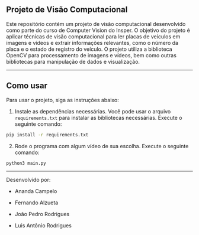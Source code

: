 Projeto de Visão Computacional
----
Este repositório contém um projeto de visão computacional desenvolvido como parte do curso de Computer Vision do Insper. O objetivo do projeto é aplicar técnicas de visão computacional para ler placas de veículos em imagens e vídeos e extrair informações relevantes, como o número da placa e o estado de registro do veículo. O projeto utiliza a biblioteca OpenCV para processamento de imagens e vídeos, bem como outras bibliotecas para manipulação de dados e visualização.

----
## Como usar
Para usar o projeto, siga as instruções abaixo:
1. Instale as dependências necessárias. Você pode usar o arquivo `requirements.txt` para instalar as bibliotecas necessárias. Execute o seguinte comando:
```bash
pip install -r requirements.txt
```

2. Rode o programa com algum vídeo de sua escolha. Execute o seguinte comando:
```bash
python3 main.py
```

----
Desenvolvido por:

- Ananda Campelo

- Fernando Alzueta

- João Pedro Rodrigues

- Luis Antônio Rodrigues
